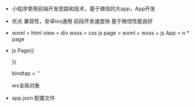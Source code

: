 - 小程序使用前端开发思路和技术，基于微信的大app，App开发
- 优点
  兼容性，安卓ios通用
  前段开发速度快
  基于微信性能良好

- wxml = html
  view = div
  wxss = css
  js 
  page = wxml + wxss + js
  App = n * page 

- js
  Page({

  })

  bindtap = ''


  wx全局对象
- app.json
  配置文件